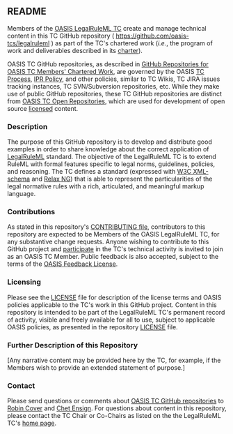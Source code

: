 <div>
<h2>README</h2>

<p>Members of the <a href="https://www.oasis-open.org/committees/legalruleml/">OASIS LegalRuleML TC</a> create and manage technical content in this TC GitHub repository ( <a href="https://github.com/oasis-tcs/legalruleml">https://github.com/oasis-tcs/legalruleml</a> ) as part of the TC's chartered work (<i>i.e.</i>, the program of work and deliverables described in its <a href="https://www.oasis-open.org/committees/legalruleml/charter.php">charter</a>).</p>

<p>OASIS TC GitHub repositories, as described in <a href="https://www.oasis-open.org/resources/tcadmin/github-repositories-for-oasis-tc-members-chartered-work">GitHub Repositories for OASIS TC Members' Chartered Work</a>, are governed by the OASIS <a href="https://www.oasis-open.org/policies-guidelines/tc-process">TC Process</a>, <a href="https://www.oasis-open.org/policies-guidelines/ipr">IPR Policy</a>, and other policies, similar to TC Wikis, TC JIRA issues tracking instances, TC SVN/Subversion repositories, etc.  While they make use of public GitHub repositories, these TC GitHub repositories are distinct from <a href="https://www.oasis-open.org/resources/open-repositories">OASIS TC Open Repositories</a>, which are used for development of open source <a href="https://www.oasis-open.org/resources/open-repositories/licenses">licensed</a> content.</p>
</div>

<div>
<h3>Description</h3>

<p>The purpose of this GitHub repository is to develop and distribute good examples in order to share knowledge about the correct application of <a href="http://docs.oasis-open.org/legalruleml/legalruleml-core-spec/v1.0/">LegalRuleML</a> standard. The objective of the LegalRuleML TC is to extend RuleML with formal features specific to legal norms, guidelines, policies, and reasoning. The TC defines a standard (expressed with <a href="https://en.wikipedia.org/wiki/XML_Schema_(W3C)">W3C XML-schema</a> and <a href="https://en.wikipedia.org/wiki/RELAX_NG">Relax NG</a>) that is able to represent the particularities of the legal normative rules with a rich, articulated, and meaningful markup language.</p>
</div>

<div>
<h3>Contributions</h3>
<p>As stated in this repository's <a href="https://github.com/oasis-tcs/legalruleml/blob/master/CONTRIBUTING.md">CONTRIBUTING file</a>, contributors to this repository are expected to be Members of the OASIS LegalRuleML TC, for any substantive change requests.  Anyone wishing to contribute to this GitHub project and <a href="https://www.oasis-open.org/join/participation-instructions">participate</a> in the TC's technical activity is invited to join as an OASIS TC Member.  Public feedback is also accepted, subject to the terms of the <a href="https://www.oasis-open.org/policies-guidelines/ipr#appendixa">OASIS Feedback License</a>.</p>
</div>



<div>
<h3>Licensing</h3>
<p>Please see the <a href="https://github.com/oasis-tcs/legalruleml/blob/master/LICENSE.md">LICENSE</a> file for description of the license terms and OASIS policies applicable to the TC's work in this GitHub project. Content in this repository is intended to be part of the LegalRuleML TC's permanent record of activity, visible and freely available for all to use, subject to applicable OASIS policies, as presented in the repository <a href="https://github.com/oasis-tcs/legalruleml/blob/master/LICENSE.md">LICENSE</a> file.</p>
</div>

<div>
<h3>Further Description of this Repository</h3>

<p>[Any narrative content may be provided here by the TC, for example, if the Members wish to provide an extended statement of purpose.]</p>
</div>

<div>

<h3>Contact</h3>
<p>Please send questions or comments about <a href="https://www.oasis-open.org/resources/tcadmin/github-repositories-for-oasis-tc-members-chartered-work">OASIS TC GitHub repositories</a> to <a href="mailto:robin@oasis-open.org">Robin Cover</a> and <a href="mailto:chet.ensign@oasis-open.org">Chet Ensign</a>.  For questions about content in this repository, please contact the TC Chair or Co-Chairs as listed on the the LegalRuleML TC's <a href="https://www.oasis-open.org/committees/legalruleml/">home page</a>.</p>
</div>
